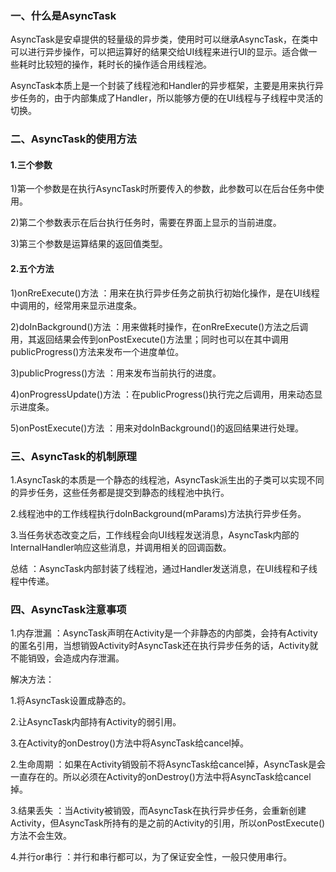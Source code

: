 ### 一、什么是AsyncTask

AsyncTask是安卓提供的轻量级的异步类，使用时可以继承AsyncTask，在类中可以进行异步操作，可以把运算好的结果交给UI线程来进行UI的显示。适合做一些耗时比较短的操作，耗时长的操作适合用线程池。

AsyncTask本质上是一个封装了线程池和Handler的异步框架，主要是用来执行异步任务的，由于内部集成了Handler，所以能够方便的在UI线程与子线程中灵活的切换。

### 二、AsyncTask的使用方法

#### 1.三个参数

1)第一个参数是在执行AsyncTask时所要传入的参数，此参数可以在后台任务中使用。

2)第二个参数表示在后台执行任务时，需要在界面上显示的当前进度。

3)第三个参数是运算结果的返回值类型。

#### 2.五个方法

1)onRreExecute()方法 ：用来在执行异步任务之前执行初始化操作，是在UI线程中调用的，经常用来显示进度条。

2)doInBackground()方法 ：用来做耗时操作，在onRreExecute()方法之后调用，其返回结果会传到onPostExecute()方法里；同时也可以在其中调用publicProgress()方法来发布一个进度单位。

3)publicProgress()方法 ：用来发布当前执行的进度。

4)onProgressUpdate()方法 ：在publicProgress()执行完之后调用，用来动态显示进度条。

5)onPostExecute()方法 ：用来对doInBackground()的返回结果进行处理。

### 三、AsyncTask的机制原理

1.AsyncTask的本质是一个静态的线程池，AsyncTask派生出的子类可以实现不同的异步任务，这些任务都是提交到静态的线程池中执行。

2.线程池中的工作线程执行doInBackground(mParams)方法执行异步任务。

3.当任务状态改变之后，工作线程会向UI线程发送消息，AsyncTask内部的InternalHandler响应这些消息，并调用相关的回调函数。

总结 ：AsyncTask内部封装了线程池，通过Handler发送消息，在UI线程和子线程中传递。

### 四、AsyncTask注意事项

1.内存泄漏 ：AsyncTask声明在Activity是一个非静态的内部类，会持有Activity的匿名引用，当想销毁Activity时AsyncTask还在执行异步任务的话，Activity就不能销毁，会造成内存泄漏。

解决方法：

1.将AsyncTask设置成静态的。

2.让AsyncTask内部持有Activity的弱引用。

3.在Activity的onDestroy()方法中将AsyncTask给cancel掉。

2.生命周期 ：如果在Activity销毁前不将AsyncTask给cancel掉，AsyncTask是会一直存在的。所以必须在Activity的onDestroy()方法中将AsyncTask给cancel掉。

3.结果丢失 ：当Activity被销毁，而AsyncTask在执行异步任务，会重新创建Activity，但AsyncTask所持有的是之前的Activity的引用，所以onPostExecute()方法不会生效。

4.并行or串行 ：并行和串行都可以，为了保证安全性，一般只使用串行。
